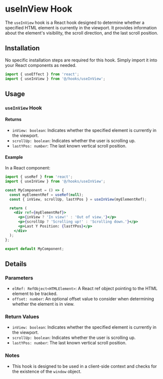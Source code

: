 

# useInView Hook

The `useInView` hook is a React hook designed to determine whether a specified HTML element is currently in the viewport. It provides information about the element's visibility, the scroll direction, and the last scroll position.

## Installation

No specific installation steps are required for this hook. Simply import it into your React components as needed.

```jsx
import { useEffect } from 'react';
import { useInView } from '@/hooks/useInView';
```

## Usage

### `useInView` Hook

#### Returns

- `inView: boolean`: Indicates whether the specified element is currently in the viewport.
- `scrollUp: boolean`: Indicates whether the user is scrolling up.
- `lastYPos: number`: The last known vertical scroll position.

#### Example

In a React component:

```jsx
import { useRef } from 'react';
import { useInView } from '@/hooks/useInView';

const MyComponent = () => {
  const myElementRef = useRef(null);
  const { inView, scrollUp, lastYPos } = useInView(myElementRef);

  return (
    <div ref={myElementRef}>
      <p>{inView ? 'In view!' : 'Out of view.'}</p>
      <p>{scrollUp ? 'Scrolling up!' : 'Scrolling down.'}</p>
      <p>Last Y Position: {lastYPos}</p>
    </div>
  );
};

export default MyComponent;
```

## Details

### Parameters

- `elRef: RefObject<HTMLElement>`: A React ref object pointing to the HTML element to be tracked.
- `offset: number`: An optional offset value to consider when determining whether the element is in view.

### Return Values

- `inView: boolean`: Indicates whether the specified element is currently in the viewport.
- `scrollUp: boolean`: Indicates whether the user is scrolling up.
- `lastYPos: number`: The last known vertical scroll position.

### Notes

- This hook is designed to be used in a client-side context and checks for the existence of the `window` object.

